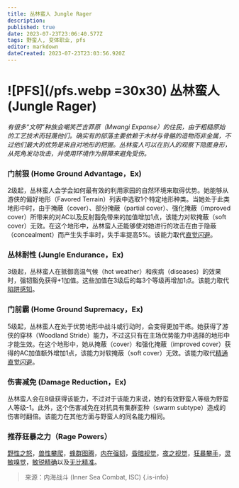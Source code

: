 ```yaml
---
title: 丛林蛮人 Jungle Rager
description: 
published: true
date: 2023-07-23T23:06:40.577Z
tags: 野蛮人, 变体职业, pfs
editor: markdown
dateCreated: 2023-07-23T23:03:56.920Z
---
```


# ![PFS](/pfs.webp =30x30) 丛林蛮人 (Jungle Rager)
*有很多“文明”种族会嘲笑芒吉莽原（Mwangi Expanse）的住民，由于粗糙原始的工艺技术而轻蔑他们。确实有的部落主要依赖于木材与骨骼的造物而非金属，不过他们最大的优势是来自对地形的把握。丛林蛮人可以在别人的观察下隐匿身形，从死角发动攻击，并使用环境作为屏障来避免受伤。*

### 门前狠 (Home Ground Advantage，Ex)
2级起，丛林蛮人会学会如何最有效的利用家园的自然环境来取得优势。她能够从游侠的偏好地形（Favored Terrain）列表中选取1个特定地形种类。当她处于此类地形中时，由于掩蔽（cover）、部分掩蔽（partial cover）、强化掩蔽（improved cover）所带来的对AC以及反射豁免带来的加值增加1点，该能力对软掩蔽（soft cover）无效。在这个地形中，丛林蛮人还能够使对她进行的攻击在由于隐蔽（concealment）而产生失手率时，失手率提高5%。该能力取代[直觉闪避](/野蛮人#直觉闪避-uncanny-dodge-ex)。

### 丛林耐性 (Jungle Endurance，Ex)
3级起，丛林蛮人在抵御高温气候（hot weather）和疾病（diseases）的效果时，强韧豁免获得+1加值。这些加值在3级后的每3个等级再增加1点。该能力取代[陷阱感知](/野蛮人#陷阱感知-trap-sense-ex)。

### 门前霸 (Home Ground Supremacy，Ex)
5级起，丛林蛮人在处于优势地形中战斗或行动时，会变得更加干练。她获得了游侠的穿林（Woodland Stride）能力，不过这只有在主场优势能力中选择的地形中才能生效。在这个地形中，她从掩蔽（cover）和强化掩蔽（improved cover）获得的AC加值额外增加1点，该能力对软掩蔽（soft cover）无效。该能力取代[精通直觉闪避](/野蛮人#精通直觉闪避-improved-uncanny-dodge-ex)。

### 伤害减免 (Damage Reduction，Ex)
丛林蛮人会在8级获得该能力，不过对于该能力来说，她的有效野蛮人等级为野蛮人等级-1。此外，这个伤害减免在对抗具有集群亚种（swarm subtype）造成的伤害时翻倍。该能力在其他方面与野蛮人的同名能力相同。

### 推荐狂暴之力（Rage Powers）
[野性之怒](/狂暴之力/野性之怒)，[兽性攀爬](/狂暴之力/兽性攀爬)，[蜂群图腾](/狂暴之力/蜂群图腾)，[内在强韧](/狂暴之力/内在强韧)，[昏暗视觉](/狂暴之力/昏暗视觉)，[夜之视觉](/狂暴之力/夜之视觉)，[狂暴攀手](/狂暴之力/狂暴攀手)，[灵敏嗅觉](/狂暴之力/灵敏嗅觉)，[敏锐精确](/狂暴之力/敏锐精确)以及[无比精准](/狂暴之力/无比精准)。

> 来源：内海战斗 (Inner Sea Combat, ISC)
{.is-info}